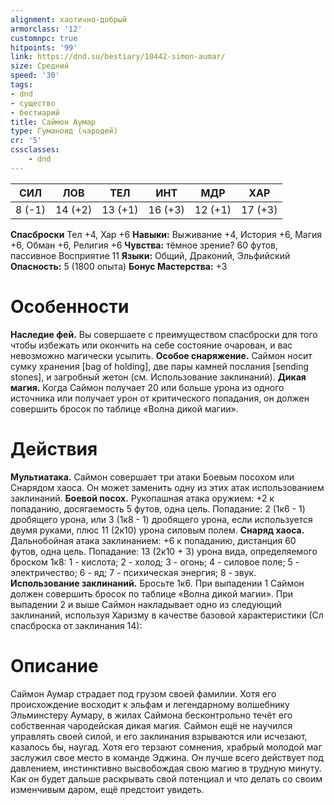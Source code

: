 ```yaml
---
alignment: хаотично-добрый
armorclass: '12'
customnpc: true
hitpoints: '99'
link: https://dnd.su/bestiary/10442-simon-aumar/
size: Средний
speed: '30'
tags:
- dnd
- существо
- бестиарий
title: Саймон Аумар
type: Гуманоид (чародей)
cr: '5'
cssclasses:
    - dnd
---
```



| СИЛ | ЛОВ | ТЕЛ | ИНТ | МДР | ХАР |
|---|---|---|---|---|---|
| 8 (-1) | 14 (+2) | 13 (+1) | 16 (+3) | 12 (+1) | 17 (+3) |
**Спасброски** Тел +4, Хар +6
**Навыки:** Выживание +4, История +6, Магия +6, Обман +6, Религия +6
**Чувства:** тёмное зрение? 60 футов, пассивное Восприятие 11
**Языки:** Общий, Драконий, Эльфийский
**Опасность:** 5 (1800 опыта)
**Бонус Мастерства:** +3


# Особенности
**Наследие фей.** Вы совершаете с преимуществом спасброски для того чтобы избежать или окончить на себе состояние очарован, и вас невозможно магически усыпить.
**Особое снаряжение.** Саймон носит сумку хранения  [bag of holding], две пары камней послания [sending stones], и загробный жетон (см. Использование заклинаний).
**Дикая магия.** Когда Саймон получает 20 или больше урона из одного источника или получает урон от критического попадания, он должен совершить бросок по таблице «Волна дикой магии».


# Действия
**Мультиатака.** Саймон совершает три атаки Боевым посохом или Снарядом хаоса. Он может заменить одну из этих атак использованием заклинаний.
**Боевой посох.** Рукопашная атака оружием: +2 к попаданию, досягаемость 5 футов, одна цель. Попадание: 2 (1к6 - 1) дробящего урона, или 3 (1к8 - 1) дробящего урона, если используется двумя руками, плюс 11 (2к10) урона силовым полем.
**Снаряд хаоса.** Дальнобойная атака заклинанием: +6 к попаданию, дистанция 60 футов, одна цель. Попадание: 13 (2к10 + 3) урона вида, определяемого броском 1к8: 1 - кислота; 2 - холод; 3 - огонь; 4 - силовое поле; 5 - электричество; 6 - яд; 7 - психическая энергия; 8 - звук.
**Использование заклинаний.** Бросьте 1к6. При выпадении 1 Саймон должен совершить бросок по таблице «Волна дикой магии». При выпадении 2 и выше Саймон накладывает одно из следующий заклинаний, используя Харизму в качестве базовой характеристики (Сл спасброска от заклинания 14):


# Описание
Саймон Аумар страдает под грузом своей фамилии. Хотя его происхождение восходит к эльфам и легендарному волшебнику Эльминстеру Аумару, в жилах Саймона бесконтрольно течёт его собственная чародейская дикая магия. Саймон ещё не научился управлять своей силой, и его заклинания взрываются или исчезают, казалось бы, наугад. Хотя его терзают сомнения, храбрый молодой маг заслужил свое место в команде Эджина. Он лучше всего действует под давлением, инстинктивно высвобождая свою магию в трудную минуту. Как он будет дальше раскрывать свой потенциал и что делать со своим изменчивым даром, ещё предстоит увидеть.